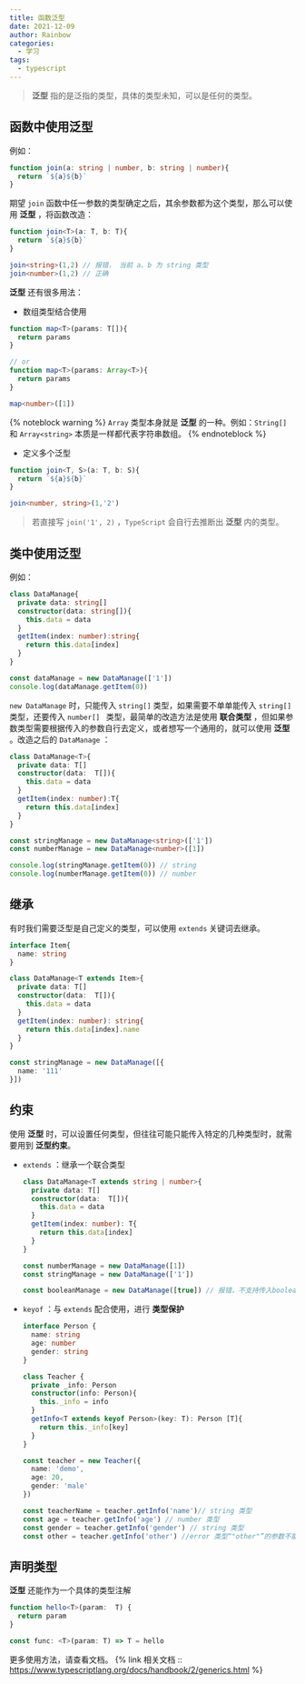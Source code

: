 ```yaml
---
title: 函数泛型
date: 2021-12-09
author: Rainbow
categories:
  - 学习
tags:
  - typescript
---
```


> **泛型** 指的是泛指的类型，具体的类型未知，可以是任何的类型。

## 函数中使用泛型

例如：

```typescript
function join(a: string | number, b: string | number){
  return `${a}${b}`
}
```

期望  `join` 函数中任一参数的类型确定之后，其余参数都为这个类型，那么可以使用 **泛型** ，将函数改造：

```typescript
function join<T>(a: T, b: T){
  return `${a}${b}`
}

join<string>(1,2) // 报错， 当前 a、b 为 string 类型
join<number>(1,2) // 正确 
```

**泛型** 还有很多用法：

- 数组类型结合使用

```typescript
function map<T>(params: T[]){
  return params
}

// or
function map<T>(params: Array<T>){
  return params
}

map<number>([1])
```
{% noteblock warning %}
`Array` 类型本身就是 **泛型** 的一种。例如：`String[]` 和 `Array<string>` 本质是一样都代表字符串数组。
{% endnoteblock %}

- 定义多个泛型

```typescript
function join<T, S>(a: T, b: S){
  return `${a}${b}`
}

join<number, string>(1,'2')
```

> 若直接写 `join('1', 2)` ，`TypeScript` 会自行去推断出 **泛型** 内的类型。

## 类中使用泛型

例如：

```typescript
class DataManage{
  private data: string[]
  constructor(data: string[]){
    this.data = data
  }
  getItem(index: number):string{
    return this.data[index]
  }
}

const dataManage = new DataManage(['1'])
console.log(dataManage.getItem(0))
```

`new DataManage` 时，只能传入 `string[]` 类型，如果需要不单单能传入  `string[]` 类型，还要传入 `number[] ` 类型，最简单的改造方法是使用 **联合类型** ，但如果参数类型需要根据传入的参数自行去定义，或者想写一个通用的，就可以使用 **泛型** 。改造之后的 `DataManage` ：

```typescript
class DataManage<T>{
  private data: T[]
  constructor(data:  T[]){
    this.data = data
  }
  getItem(index: number):T{
    return this.data[index]
  }
}

const stringManage = new DataManage<string>(['1'])
const numberManage = new DataManage<number>([1])

console.log(stringManage.getItem(0)) // string
console.log(numberManage.getItem(0)) // number
```

## 继承

有时我们需要泛型是自己定义的类型，可以使用 `extends` 关键词去继承。

```typescript
interface Item{
  name: string
}

class DataManage<T extends Item>{
  private data: T[]
  constructor(data:  T[]){
    this.data = data
  }
  getItem(index: number): string{
    return this.data[index].name
  }
}

const stringManage = new DataManage([{
  name: '111'
}])
```

## 约束

使用 **泛型** 时，可以设置任何类型，但往往可能只能传入特定的几种类型时，就需要用到 **泛型约束**。

- `extends` ：继承一个联合类型

  ```typescript
  class DataManage<T extends string | number>{
    private data: T[]
    constructor(data:  T[]){
      this.data = data
    }
    getItem(index: number): T{
      return this.data[index]
    }
  }
  
  const numberManage = new DataManage([1])
  const stringManage = new DataManage(['1'])
  
  const booleanManage = new DataManage([true]) // 报错，不支持传入boolean
  ```
  
- `keyof`  ：与 `extends` 配合使用，进行 **类型保护**

  ```typescript
  interface Person {
    name: string
    age: number
    gender: string
  }
  
  class Teacher {
    private _info: Person
    constructor(info: Person){
      this._info = info
    }
    getInfo<T extends keyof Person>(key: T): Person [T]{
      return this._info[key]
    }
  }
  
  const teacher = new Teacher({
    name: 'demo',
    age: 20,
    gender: 'male'
  })
  
  const teacherName = teacher.getInfo('name')// string 类型
  const age = teacher.getInfo('age') // number 类型
  const gender = teacher.getInfo('gender') // string 类型
  const other = teacher.getInfo('other') //error 类型“"other"”的参数不能赋给类型“keyof Person”的参数。
  ```

## 声明类型

**泛型** 还能作为一个具体的类型注解

```typescript
function hello<T>(param:  T) {
  return param
}

const func: <T>(param: T) => T = hello
```

更多使用方法，请查看文档。
{% link 相关文档 :: https://www.typescriptlang.org/docs/handbook/2/generics.html %}

